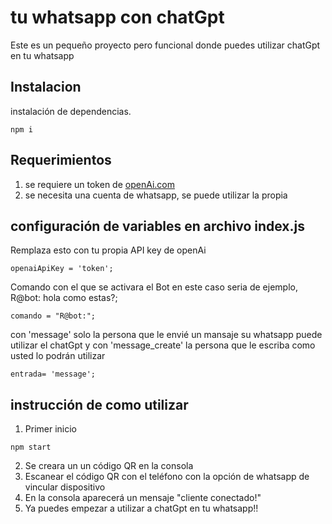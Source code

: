 
# tu whatsapp con chatGpt

Este es un pequeño proyecto pero funcional donde puedes utilizar chatGpt en tu whatsapp

## Instalacion

instalación de dependencias.

```
npm i
```
## Requerimientos
1. se requiere un token de  [openAi.com](https://platform.openai.com/account/api-keys)
2. se necesita una cuenta de whatsapp, se puede utilizar la propia

## configuración de variables en archivo index.js


Remplaza esto con tu propia API key de openAi
```
openaiApiKey = 'token';
```

Comando con el que se activara el Bot en este caso seria de ejemplo, R@bot: hola como estas?;
```
comando = "R@bot:"; 

```
con 'message' solo la persona que le envié un mansaje su whatsapp puede utilizar el chatGpt y con 'message_create' la persona que le escriba como usted lo podrán utilizar
```
entrada= 'message';
```

## instrucción de como utilizar

1. Primer inicio
```
npm start
```
2. Se creara un un código QR en la consola
3. Escanear el código QR con el teléfono con la opción de whatsapp de vincular dispositivo
4. En la consola aparecerá un mensaje "cliente conectado!"
5. Ya puedes empezar a utilizar a chatGpt en tu whatsapp!!
